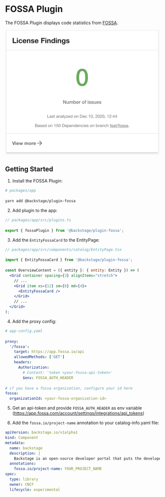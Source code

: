 # FOSSA Plugin

The FOSSA Plugin displays code statistics from [FOSSA](https://fossa.com/).

![FOSSA Card](./docs/fossa-card.png)

## Getting Started

1. Install the FOSSA Plugin:

```bash
# packages/app

yarn add @backstage/plugin-fossa
```

2. Add plugin to the app:

```js
// packages/app/src/plugins.ts

export { fossaPlugin } from '@backstage/plugin-fossa';
```

3. Add the `EntityFossaCard` to the EntityPage:

```jsx
// packages/app/src/components/catalog/EntityPage.tsx

import { EntityFossaCard } from '@backstage/plugin-fossa';

const OverviewContent = ({ entity }: { entity: Entity }) => (
  <Grid container spacing={3} alignItems="stretch">
    // ...
    <Grid item xs={12} sm={6} md={4}>
      <EntityFossaCard />
    </Grid>
    // ...
  </Grid>
);
```

4. Add the proxy config:

```yaml
# app-config.yaml

proxy:
  '/fossa':
    target: https://app.fossa.io/api
    allowedMethods: ['GET']
    headers:
      Authorization:
        # Content: 'token <your-fossa-api-token>'
        $env: FOSSA_AUTH_HEADER

# if you have a fossa organization, configure your id here
fossa:
  organizationId: <your-fossa-organization-id>
```

5. Get an api-token and provide `FOSSA_AUTH_HEADER` as env variable (https://app.fossa.com/account/settings/integrations/api_tokens)

6. Add the `fossa.io/project-name` annotation to your catalog-info.yaml file:

```yaml
apiVersion: backstage.io/v1alpha1
kind: Component
metadata:
  name: backstage
  description: |
    Backstage is an open-source developer portal that puts the developer experience first.
  annotations:
    fossa.io/project-name: YOUR_PROJECT_NAME
spec:
  type: library
  owner: CNCF
  lifecycle: experimental
```

